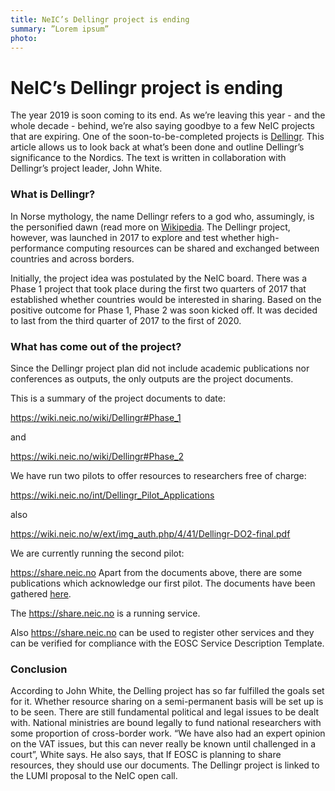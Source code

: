 ```yaml
---
title: NeIC’s Dellingr project is ending
summary: ”Lorem ipsum”
photo:
---
```


NeIC’s Dellingr project is ending
===============================

The year 2019 is soon coming to its end. As we’re leaving this year - and the whole decade - behind, we’re also saying goodbye to a few NeIC projects that are expiring. One of the soon-to-be-completed projects is [Dellingr]( https://neic.no/dellingr/). This article allows us to look back at what’s been done and outline Dellingr’s significance to the Nordics. The text is written in collaboration with Dellingr’s project leader, John White. 

### What is Dellingr?

In Norse mythology, the name Dellingr refers to a god who, assumingly, is the personified dawn (read more on [Wikipedia](https://en.wikipedia.org/wiki/Dellingr). The Dellingr project, however, was launched in 2017 to explore and test whether high-performance computing resources can be shared and exchanged between countries and across borders. 

Initially, the project idea was postulated by the NeIC board. There was a Phase 1 project that took place during the first two quarters of 2017 that established whether countries would be interested in sharing. Based on the positive outcome for Phase 1, Phase 2 was soon kicked off. It was decided to last from the third quarter of 2017 to the first of 2020. 

### What has come out of the project?

Since the Dellingr project plan did not include academic publications nor conferences as outputs, the only outputs are the project documents.

This is a summary of the project documents to date:

https://wiki.neic.no/wiki/Dellingr#Phase_1

and

https://wiki.neic.no/wiki/Dellingr#Phase_2

We have run two pilots to offer resources to researchers free of charge:

https://wiki.neic.no/int/Dellingr_Pilot_Applications

also

https://wiki.neic.no/w/ext/img_auth.php/4/41/Dellingr-DO2-final.pdf

We are currently running the second pilot:

https://share.neic.no
Apart from the documents above, there are some publications which acknowledge 
our first pilot. The documents have been gathered [here](https://wiki.neic.no/int/Pilot_1_Questions_to_participants#Publications_from_1st_pilot).

The https://share.neic.no is a running service.

Also https://share.neic.no can be used to register other services and they can be verified for compliance with the EOSC Service Description Template.

### Conclusion 

According to John White, the Delling project has so far fulfilled the goals set for it. Whether resource sharing on a semi-permanent basis will be set up is to be seen. There are still fundamental political and legal issues to be dealt with. National ministries are bound legally to fund national researchers with some proportion of cross-border work. “We have also had an expert opinion on the VAT issues, but this can never really be known until challenged in a court”, White says. He also says, that If EOSC is planning to share resources, they should use our documents. The Dellingr project is linked to the LUMI proposal to the NeIC open call.
